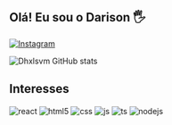 ## Olá! Eu sou o Darison 🖐️
[![Instagram](https://img.shields.io/badge/Instagram-E4405F?style=for-the-badge&logo=instagram&logoColor=white)](https://instagram.com/darisonrs)

![Dhxlsvm GitHub stats](https://github-readme-stats.vercel.app/api?username=Dhxlsvm&show_icons=true&theme=dracula&count_private=true)

## Interesses

<div style="display: inline_block">
  <img align="center" alt="react" src="https://img.shields.io/badge/Microsoft_SQL_Server-CC2927?style=for-the-badge&logo=microsoft-sql-server&logoColor=white" />
  <img align="center" alt="html5" src="https://img.shields.io/badge/HTML5-E34F26?style=for-the-badge&logo=html5&logoColor=white" />
  <img align="center" alt="css" src="https://img.shields.io/badge/CSS3-1572B6?style=for-the-badge&logo=css3&logoColor=white" />
  <img align="center" alt="js" src="https://img.shields.io/badge/JavaScript-F7DF1E?style=for-the-badge&logo=javascript&logoColor=black" />
  <img align="center" alt="ts" src="https://img.shields.io/badge/TypeScript-007ACC?style=for-the-badge&logo=typescript&logoColor=white" />
  <img align="center" alt="nodejs" src="https://img.shields.io/badge/Python-3776AB?style=for-the-badge&logo=python&logoColor=white" />
</div><br/>
